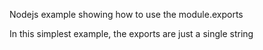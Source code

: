 Nodejs example showing how to use the module.exports

In this simplest example, the exports are just a single string